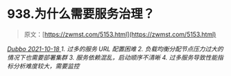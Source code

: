 <!--yml
category: 未分类
date: 0001-01-01 00:00:00
--->

# 938.为什么需要服务治理？

> 原文：[https://zwmst.com/5153.html](https://zwmst.com/5153.html)

   [ *Dubbo* ](https://zwmst.com/dubbo)*[ <time datetime="2021-10-19T01:09:46+08:00"> 2021-10-18 </time> ](https://zwmst.com/5153.html)  1.  过多的服务 URL 配置困难
2.  负载均衡分配节点压力过大的情况下也需要部署集群
3.  服务依赖混乱，启动顺序不清晰
4.  过多服务导致性能指标分析难度较大，需要监控*